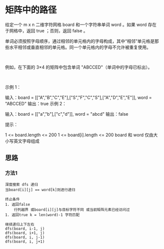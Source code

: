 # 矩阵中的路径

给定一个 m x n 二维字符网格 board 和一个字符串单词 word 。如果 word 存在于网格中，返回 true ；否则，返回 false 。

单词必须按照字母顺序，通过相邻的单元格内的字母构成，其中“相邻”单元格是那些水平相邻或垂直相邻的单元格。同一个单元格内的字母不允许被重复使用。

 

例如，在下面的 3×4 的矩阵中包含单词 "ABCCED"（单词中的字母已标出）。



 

示例 1：

输入：board = [["A","B","C","E"],["S","F","C","S"],["A","D","E","E"]], word = "ABCCED"
输出：true
示例 2：

输入：board = [["a","b"],["c","d"]], word = "abcd"
输出：false
 

提示：

1 <= board.length <= 200
1 <= board[i].length <= 200
board 和 word 仅由大小写英文字母组成

## 思路

### 方法1
    深度搜索 dfs 递归
    当board[i][j] == word[k]则进行递归
    
    终止条件
    1. 返回false
        行列越界 或board[i][j]与目标字符不同 或当前矩阵元素已经访问过
    1. 返回true k = len(word)-1 字符匹配

    继续递归上下左右
    dfs(board, i-1, j)
    dfs(board, i+1, j) 
    dfs(board, i, j-1)
    dfs(board, i, j+1)
